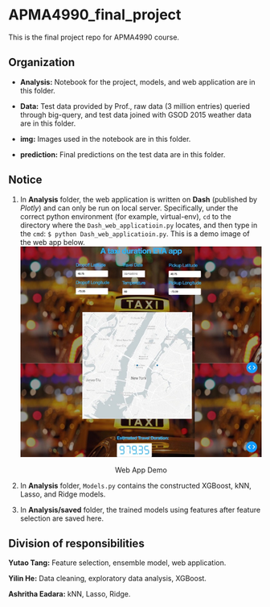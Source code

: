 # APMA4990_final_project

This is the final project repo for APMA4990 course.

## Organization

- **Analysis:** Notebook for the project, models, and web application are in this folder.

- **Data:** Test data provided by Prof., raw data (3 million entries) queried through big-query, and test data joined with GSOD 2015 weather data are in this folder.

- **img:** Images used in the notebook are in this folder.

- **prediction:** Final predictions on the test data are in this folder.


## Notice

1. In **Analysis** folder, the web application is written on **Dash** (published by *Plotly*) and can only be run on local server. Specifically, under the correct python environment (for example, virtual-env), `cd` to the directory where the `Dash_web_applicatioin.py` locates, and then type in the `cmd`: `$ python Dash_web_applicatioin.py`. This is a demo image of the web app below.
![test image](img/web_app_demo.jpeg)<center> Web App Demo </center>

2. In **Analysis** folder, `Models.py` contains the constructed XGBoost, kNN, Lasso, and Ridge models.

3. In **Analysis/saved** folder, the trained models using features after feature selection are saved here.


## Division of responsibilities

**Yutao Tang:** Feature selection, ensemble model, web application.

**Yilin He:** Data cleaning, exploratory data analysis, XGBoost.

**Ashritha Eadara:** kNN, Lasso, Ridge.
